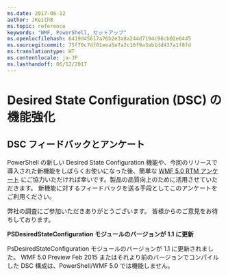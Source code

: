 ```yaml
---
ms.date: 2017-06-12
author: JKeithB
ms.topic: reference
keywords: "WMF, PowerShell, セットアップ"
ms.openlocfilehash: 6419d45617a76b2e3a8a244d7194c96cb02e6445
ms.sourcegitcommit: 75f70c7df01eea5e7a2c16f9a3ab1dd437a1f8fd
ms.translationtype: HT
ms.contentlocale: ja-JP
ms.lasthandoff: 06/12/2017
---
```

<a id="improvements-in-desired-state-configuration-dsc" class="xliff"></a>

# Desired State Configuration (DSC) の機能強化

<a id="dsc-feedback-survey" class="xliff"></a>

## DSC フィードバックとアンケート   

PowerShell の新しい Desired State Configuration 機能や、今回のリリースで導入された新機能をしばらくお使いになった後、簡単な [WMF 5.0 RTM アンケート](https://www.surveymonkey.com/r/SGLQM5W) にご協力いただければ幸いです。製品の品質向上のために活用させていただきます。 新機能に対するフィードバックを送る手段としてこのアンケートをご利用ください。 

弊社の調査にご参加いただきありがとうございます。 皆様からのご意見をお待ちしております。  

**PSDesiredStateConfiguration モジュールのバージョンが 1.1 に更新**

PsDesiredStateConfiguration モジュールのバージョンが 1.1 に更新されました。 WMF 5.0 Preview Feb 2015 またはそれより前のバージョンでコンパイルした DSC 構成は、PowerShell/WMF 5.0 では機能しません。 

